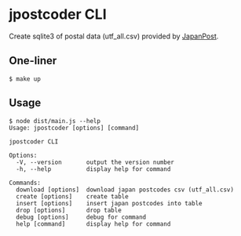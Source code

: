 # jpostcoder CLI

Create sqlite3 of postal data (utf_all.csv) provided by [JapanPost](https://www.post.japanpost.jp/zipcode/download.html).

## One-liner
```console
$ make up
```

## Usage

```console
$ node dist/main.js --help
Usage: jpostcoder [options] [command]

jpostcoder CLI

Options:
  -V, --version       output the version number
  -h, --help          display help for command

Commands:
  download [options]  download japan postcodes csv (utf_all.csv)
  create [options]    create table
  insert [options]    insert japan postcodes into table
  drop [options]      drop table
  debug [options]     debug for command
  help [command]      display help for command
```